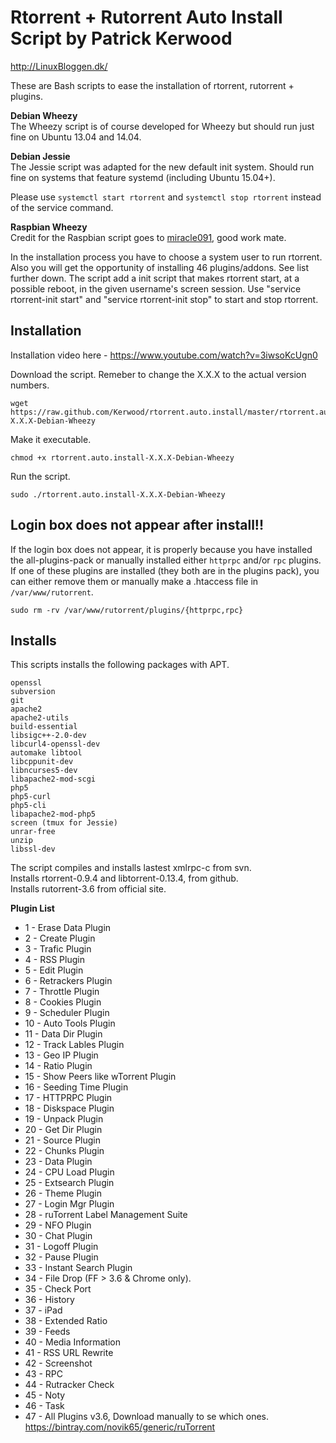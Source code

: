 # Rtorrent + Rutorrent Auto Install Script by Patrick Kerwood

http://LinuxBloggen.dk/


These are Bash scripts to ease the installation of rtorrent, rutorrent + plugins.

**Debian Wheezy**  
The Wheezy script is of course developed for Wheezy but should run just fine on Ubuntu 13.04 and 14.04.  

**Debian Jessie**  
The Jessie script was adapted for the new default init system. Should run fine on systems that feature systemd (including Ubuntu 15.04+).

Please use `systemctl start rtorrent` and `systemctl stop rtorrent` instead of the service command.

**Raspbian Wheezy**  
Credit for the Raspbian script goes to [miracle091](https://github.com/miracle091), good work mate.

In the installation process you have to choose a system user to run rtorrent.
Also you will get the opportunity of installing 46 plugins/addons. See list further down.
The script add a init script that makes rtorrent start, at a possible reboot, in the
given username's screen session. Use "service rtorrent-init start" and
"service rtorrent-init stop" to start and stop rtorrent.


Installation
------------

Installation video here - https://www.youtube.com/watch?v=3iwsoKcUgn0

Download the script. Remeber to change the X.X.X to the actual version numbers.

	wget https://raw.github.com/Kerwood/rtorrent.auto.install/master/rtorrent.auto.install-X.X.X-Debian-Wheezy

Make it executable.

	chmod +x rtorrent.auto.install-X.X.X-Debian-Wheezy

Run the script.

	sudo ./rtorrent.auto.install-X.X.X-Debian-Wheezy

Login box does not appear after install!!
-----------------------------------------

If the login box does not appear, it is properly because you have installed the all-plugins-pack or manually installed either `httprpc` and/or `rpc` plugins.
If one of these plugins are installed (they both are in the plugins pack), you can either remove them or manually make a .htaccess file in `/var/www/rutorrent`.

	sudo rm -rv /var/www/rutorrent/plugins/{httprpc,rpc}

Installs
--------

This scripts installs the following packages with APT.

	openssl
	subversion
	git
	apache2
	apache2-utils
	build-essential
	libsigc++-2.0-dev
	libcurl4-openssl-dev
	automake libtool
	libcppunit-dev
	libncurses5-dev
	libapache2-mod-scgi
	php5
	php5-curl
	php5-cli
	libapache2-mod-php5
	screen (tmux for Jessie)
	unrar-free
	unzip
	libssl-dev

The script compiles and installs lastest xmlrpc-c from svn.  
Installs rtorrent-0.9.4 and libtorrent-0.13.4, from github.  
Installs rutorrent-3.6 from official site.

**Plugin List**

- 1 - Erase Data Plugin
- 2 - Create Plugin
- 3 - Trafic Plugin
- 4 - RSS Plugin
- 5 - Edit Plugin
- 6 - Retrackers Plugin
- 7 - Throttle Plugin
- 8 - Cookies Plugin
- 9 - Scheduler Plugin
- 10 - Auto Tools Plugin
- 11 - Data Dir Plugin
- 12 - Track Lables Plugin
- 13 - Geo IP Plugin
- 14 - Ratio Plugin
- 15 - Show Peers like wTorrent Plugin
- 16 - Seeding Time Plugin
- 17 - HTTPRPC Plugin
- 18 - Diskspace Plugin
- 19 - Unpack Plugin
- 20 - Get Dir Plugin
- 21 - Source Plugin
- 22 - Chunks Plugin
- 23 - Data Plugin
- 24 - CPU Load Plugin
- 25 - Extsearch Plugin
- 26 - Theme Plugin
- 27 - Login Mgr Plugin
- 28 - ruTorrent Label Management Suite
- 29 - NFO Plugin
- 30 - Chat Plugin
- 31 - Logoff Plugin
- 32 - Pause Plugin
- 33 - Instant Search Plugin
- 34 - File Drop (FF > 3.6 & Chrome only).
- 35 - Check Port
- 36 - History
- 37 - iPad
- 38 - Extended Ratio
- 39 - Feeds
- 40 - Media Information
- 41 - RSS URL Rewrite
- 42 - Screenshot
- 43 - RPC
- 44 - Rutracker Check
- 45 - Noty
- 46 - Task
- 47 - All Plugins v3.6, Download manually to se which ones. https://bintray.com/novik65/generic/ruTorrent
